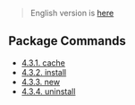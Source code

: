 > English version is [here](https://doc.poac.pm/en/commands/package-commands)

## Package Commands

* [4.3.1. cache](cache.md)
* [4.3.2. install](install.md)
* [4.3.3. new](new.md)
* [4.3.4. uninstall](uninstall.md)
